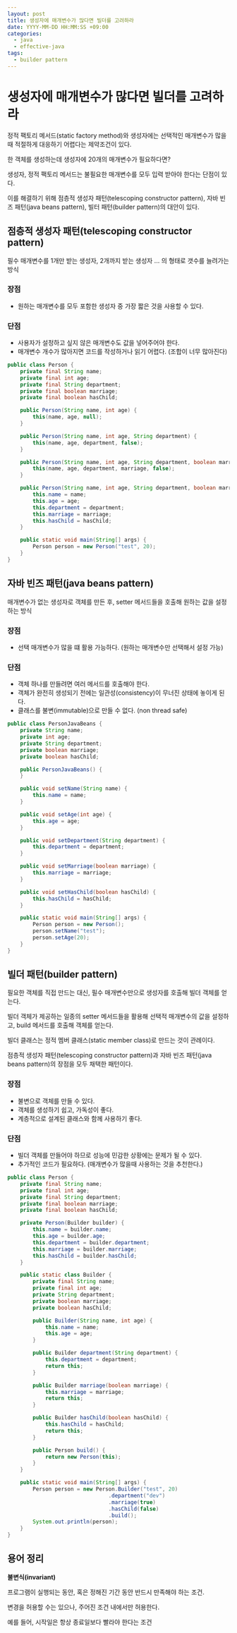 ```yaml
---
layout: post
title: 생성자에 매개변수가 많다면 빌더를 고려하라
date: YYYY-MM-DD HH:MM:SS +09:00
categories:
  - java
  - effective-java
tags:
  - builder pattern
---
```


# 생성자에 매개변수가 많다면 빌더를 고려하라

정적 팩토리 메서드(static factory method)와 생성자에는 선택적인 매개변수가 많을 때 적절하게 대응하기 어렵다는 제약조건이 있다.

한 객체를 생성하는데 생성자에 20개의 매개변수가 필요하다면?

생성자, 정적 팩토리 메서드는 불필요한 매개변수를 모두 입력 받아야 한다는 단점이 있다.

이를 해결하기 위해 점층적 생성자 패턴(telescoping constructor pattern), 자바 빈즈 패턴(java beans pattern), 빌터 패턴(builder pattern)의 대안이 있다.

## 점층적 생성자 패턴(telescoping constructor pattern)

필수 매개변수를 1개만 받는 생성자, 2개까지 받는 생성자 ... 의 형태로 갯수를 늘려가는 방식

### 장점

- 원하는 매개변수를 모두 포함한 생성자 중 가장 짧은 것을 사용할 수 있다.

### 단점

- 사용자가 설정하고 싶지 않은 매개변수도 값을 넣어주어야 한다.
- 매개변수 개수가 많아지면 코드를 작성하거나 읽기 어렵다. (조합이 너무 많아진다)

```java
public class Person {
    private final String name;
    private final int age;
    private final String department;
    private final boolean marriage;
    private final boolean hasChild;

    public Person(String name, int age) {
        this(name, age, null);
    }

    public Person(String name, int age, String department) {
        this(name, age, department, false);
    }

    public Person(String name, int age, String department, boolean marriage) {
        this(name, age, department, marriage, false);
    }

    public Person(String name, int age, String department, boolean marriage, boolean hasChild) {
        this.name = name;
        this.age = age;
        this.department = department;
        this.marriage = marriage;
        this.hasChild = hasChild;
    }

	public static void main(String[] args) {
		Person person = new Person("test", 20);
	}
}
```

## 자바 빈즈 패턴(java beans pattern)

매개변수가 없는 생성자로 객체를 만든 후, setter 메서드들을 호출해 원하는 값을 설정하는 방식

### 장점

- 선택 매개변수가 많을 떄 활용 가능하다. (원하는 매개변수만 선택해서 설정 가능)

### 단점

- 객체 하나를 만들려면 여러 메서드를 호출해야 한다.
- 객체가 완전히 생성되기 전에는 일관성(consistency)이 무너진 상태에 놓이게 된다.
- 클래스를 불변(immutable)으로 만들 수 없다. (non thread safe)

```java
public class PersonJavaBeans {
    private String name;
    private int age;
    private String department;
    private boolean marriage;
    private boolean hasChild;

    public PersonJavaBeans() {
    }

    public void setName(String name) {
        this.name = name;
    }

    public void setAge(int age) {
        this.age = age;
    }

    public void setDepartment(String department) {
        this.department = department;
    }

    public void setMarriage(boolean marriage) {
        this.marriage = marriage;
    }

    public void setHasChild(boolean hasChild) {
        this.hasChild = hasChild;
    }

	public static void main(String[] args) {
        Person person = new Person();
        person.setName("test");
        person.setAge(20);
    }
}

```

## 빌더 패턴(builder pattern)

필요한 객체를 직접 만드는 대신, 필수 매개변수만으로 생성자를 호출해 빌더 객체를 얻는다.

빌더 객체가 제공하는 일종의 setter 메서드들을 활용해 선택적 매개변수의 값을 설정하고, build 메서드를 호출해 객체를 얻는다.

빌더 클래스는 정적 멤버 클래스(static member class)로 만드는 것이 관례이다.

점층적 생성자 패턴(telescoping constructor pattern)과 자바 빈즈 패턴(java beans pattern)의 장점을 모두 채택한 패턴이다.

### 장점

- 불변으로 객체를 만들 수 있다.
- 객체를 생성하기 쉽고, 가독성이 좋다.
- 계층적으로 설계된 클래스와 함께 사용하기 좋다.

### 단점

- 빌더 객체를 만들어야 하므로 성능에 민감한 상황에는 문제가 될 수 있다.
- 추가적인 코드가 필요하다. (매개변수가 많을때 사용하는 것을 추천한다.)

```java
public class Person {
    private final String name;
    private final int age;
    private final String department;
    private final boolean marriage;
    private final boolean hasChild;

    private Person(Builder builder) {
        this.name = builder.name;
        this.age = builder.age;
        this.department = builder.department;
        this.marriage = builder.marriage;
        this.hasChild = builder.hasChild;
    }

    public static class Builder {
        private final String name;
        private final int age;
        private String department;
        private boolean marriage;
        private boolean hasChild;

        public Builder(String name, int age) {
            this.name = name;
            this.age = age;
        }

        public Builder department(String department) {
            this.department = department;
            return this;
        }

        public Builder marriage(boolean marriage) {
            this.marriage = marriage;
            return this;
        }

        public Builder hasChild(boolean hasChild) {
            this.hasChild = hasChild;
            return this;
        }

        public Person build() {
            return new Person(this);
        }
    }

	public static void main(String[] args) {
        Person person = new Person.Builder("test", 20)
                                .department("dev")
                                .marriage(true)
                                .hasChild(false)
                                .build();
        System.out.println(person);
    }
}
```

## 용어 정리

**불변식(invariant)**

프로그램이 실행되는 동안, 혹은 정해진 기간 동안 반드시 만족해야 하는 조건.

변경을 허용할 수는 있으나, 주어진 조건 내에서만 허용한다.

예를 들어, 시작일은 항상 종료일보다 빨라야 한다는 조건
